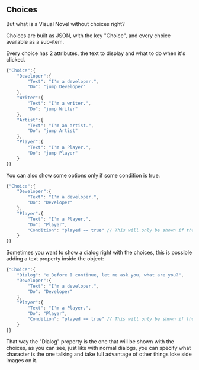 ## Choices

But what is a Visual Novel without choices right?

Choices are built as JSON, with the key "Choice", and every choice available as a sub-item.

Every choice has 2 attributes, the text to display and what to do when it's clicked.

```javascript
{"Choice":{
    "Developer":{
        "Text": "I'm a developer.",
        "Do": "jump Developer"
    },
    "Writer":{
        "Text": "I'm a writer.",
        "Do": "jump Writer"
    },
    "Artist":{
        "Text": "I'm an artist.",
        "Do": "jump Artist"
    },
    "Player":{
        "Text": "I'm a Player.",
        "Do": "jump Player"
    }
}}
```

You can also show some options only if some condition is true.

```javascript
{"Choice":{
    "Developer":{
        "Text": "I'm a developer.",
        "Do": "Developer"
    },
    "Player":{
        "Text": "I'm a Player.",
        "Do": "Player",
        "Condition": "played == true" // This will only be shown if the condition is true.
    }
}}
```

Sometimes you want to show a dialog right with the choices, this is possible adding a text property inside the object:

```javascript
{"Choice":{
    "Dialog": "e Before I continue, let me ask you, what are you?",
    "Developer":{
        "Text": "I'm a developer.",
        "Do": "Developer"
    },
    "Player":{
        "Text": "I'm a Player.",
        "Do": "Player",
        "Condition": "played == true" // This will only be shown if the condition is true.
    }
}}
```

That way the "Dialog" property is the one that will be shown with the choices, as you can see, just like with normal dialogs, you can specify what character is the one talking and take full advantage of other things loke side images on it.